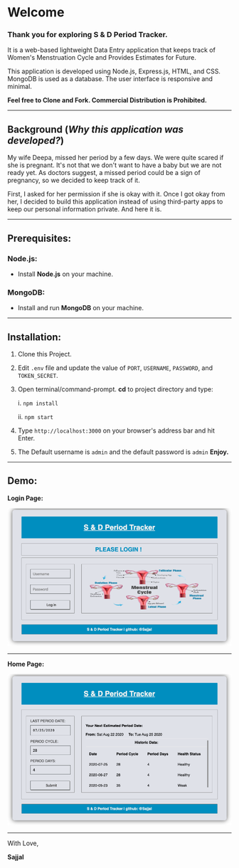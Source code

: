 # Welcome

### Thank you for exploring S & D Period Tracker.

It is a web-based lightweight Data Entry application that keeps track of Women's Menstruation Cycle and Provides Estimates for Future.

This application is developed using Node.js, Express.js, HTML, and CSS. MongoDB is used as a database. The user interface is responsive and minimal.

**Feel free to Clone and Fork. Commercial Distribution is Prohibited.**

---

## Background (_Why this application was developed?_)

My wife Deepa, missed her period by a few days. We were quite scared if she is pregnant. It's not that we don't want to have a baby but we are not ready yet. As doctors suggest, a missed period could be a sign of pregnancy, so we decided to keep track of it.

First, I asked for her permission if she is okay with it. Once I got okay from her, I decided to build this application instead of using third-party apps to keep our personal information private. And here it is.

---

## Prerequisites:

### Node.js:

- Install **Node.js** on your machine.

### MongoDB:

- Install and run **MongoDB** on your machine.

---

## Installation:

1. Clone this Project.
2. Edit `.env` file and update the value of `PORT`, `USERNAME`, `PASSWORD`, and `TOKEN_SECRET`.
3. Open terminal/command-prompt. **cd** to project directory and type:

   i. `npm install`

   ii. `npm start`

4. Type `http://localhost:3000` on your browser's address bar and hit Enter.
5. The Default username is `admin` and the default password is `admin` **Enjoy.**

---

## Demo:

**Login Page:**

<img src="https://github.com/Sajjal/Period-Tracker/blob/master/public/images/Screen_shots/log-in.png">

---

**Home Page:**

<img src="https://github.com/Sajjal/Period-Tracker/blob/master/public/images/Screen_shots/dashboard.png">

---

With Love,

**Sajjal**
